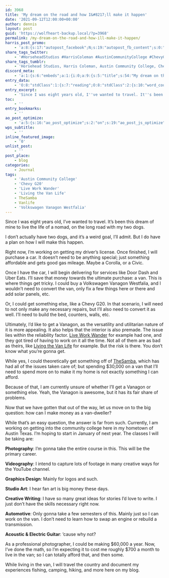```yaml
---
id: 3968
title: 'My dream on the road and how I&#8217;ll make it happen'
date: '2021-09-12T12:00:00+00:00'
author: dennis
layout: post
guid: 'https://wolfheart-backup.local/?p=3968'
permalink: /my-dream-on-the-road-and-how-ill-make-it-happen/
harris_post_promo:
    - 'a:8:{s:17:"autopost_facebook";N;s:19:"autopost_fb_content";s:0:"";s:16:"autopost_twitter";N;s:19:"autopost_tw_content";s:0:"";s:15:"autopost_tumblr";N;s:19:"autopost_tu_content";s:0:"";s:16:"autopost_discord";N;s:19:"autopost_di_content";s:0:"";}'
share_tags_twitter:
    - '#HorseheadStudios #HarrisColeman #AustinCommunityCollege #ChevyG20 #LiveWorkWander #LivingtheVanLife #TheSamba #Vanlife #VolkswagenVanagonWestfalia'
share_tags_tumblr:
    - 'Horsehead Studios, Harris Coleman, Austin Community College, Chevy G20, Live Work Wander, Living the Van Life, TheSamba, Vanlife, Volkswagen Vanagon Westfalia'
discord_meta:
    - 'a:1:{s:6:"embeds";a:1:{i:0;a:9:{s:5:"title";s:54:"My dream on the road and how I&#8217;ll make it happen";s:4:"type";s:4:"rich";s:5:"color";i:3946560;s:11:"description";s:1157:"[nl]Since I was eight years old, I''ve wanted to travel. It''s been this dream of mine to live the life of a nomad, on the long road with my two dogs.[nl][nl][nl][nl]I don''t actually have two dogs, and it''s a weird goal, I''ll admit. But I do have a plan on how I will make this happen.[nl][nl][nl][nl]Right now, I''m working on getting my driver''s license. Once finished, I will purchase a car. It doesn''t need to be anything special; just something affordable and gets good gas mileage. Maybe a Corolla, or a Civic.[nl][nl][nl][nl][nl][nl]**Topics:** [#Journal](https://wolfheartstudios-022022.local/topic/journal/) [#Austin Community College](https://wolfheartstudios-022022.local/tag/acc/) [#Chevy G20](https://wolfheartstudios-022022.local/tag/chevy-g20/) [#Live Work Wander](https://wolfheartstudios-022022.local/tag/live-work-wander/) [#Living the Van Life](https://wolfheartstudios-022022.local/tag/living-the-van-life/) [#TheSamba](https://wolfheartstudios-022022.local/tag/thesamba/) [#Vanlife](https://wolfheartstudios-022022.local/tag/vanlife/) [#Volkswagen Vanagon Westfalia](https://wolfheartstudios-022022.local/tag/volkswagen-vanagon-westfalia/)";s:3:"url";s:25:"https://wolfhe.art/gypcjP";s:9:"timestamp";s:25:"2021-09-12T12:00:00-05:00";s:6:"footer";a:2:{s:4:"text";s:43:"Wolfheart Studios | Image by Dylan Magaster";s:8:"icon_url";s:39:"https://cdn.horsehead.tv/32x32/logo.png";}s:6:"author";a:2:{s:4:"name";s:25:"Dennis Abernathy Harrison";s:8:"icon_url";s:81:"https://secure.gravatar.com/avatar/46bd34a2a271159557a75f870d29d02d?s=32&d=mm&r=g";}s:5:"image";a:1:{s:3:"url";s:52:"https://cloud.wolfheart.tv/ATtLznCIIwC3-1536x864.jpg";}}}}'
entry_data:
    - 'O:8:"stdClass":1:{s:7:"reading";O:8:"stdClass":2:{s:10:"word_count";i:545;s:12:"reading_time";i:2;}}'
entry_excerpt:
    - 'Since I was eight years old, I''ve wanted to travel. It''s been this dream of mine to live the life of a nomad, on the long road with my two dogs.'
toc:
    - ''
entry_bookmarks:
    - ''
ao_post_optimize:
    - 'a:5:{s:16:"ao_post_optimize";s:2:"on";s:19:"ao_post_js_optimize";s:2:"on";s:20:"ao_post_css_optimize";s:2:"on";s:12:"ao_post_ccss";s:2:"on";s:16:"ao_post_lazyload";s:2:"on";}'
wps_subtitle:
    - ''
inline_featured_image:
    - '0'
unlist_post:
    - ''
post_place:
    - blog
categories:
    - Journal
tags:
    - 'Austin Community College'
    - 'Chevy G20'
    - 'Live Work Wander'
    - 'Living the Van Life'
    - TheSamba
    - Vanlife
    - 'Volkswagen Vanagon Westfalia'
---
```


Since I was eight years old, I’ve wanted to travel. It’s been this dream of mine to live the life of a nomad, on the long road with my two dogs.

I don’t actually have two dogs, and it’s a weird goal, I’ll admit. But I do have a plan on how I will make this happen.

Right now, I’m working on getting my driver’s license. Once finished, I will purchase a car. It doesn’t need to be anything special; just something affordable and gets good gas mileage. Maybe a Corolla, or a Civic.

Once I have the car, I will begin delivering for services like Door Dash and Uber Eats. I’ll save that money towards the ultimate purchase: a van. This is where things get tricky. I could buy a Volkswagen Vanagon Westfalia, and I wouldn’t need to convert the van, only fix a few things here or there and add solar panels, etc.

Or, I could get something else, like a Chevy G20. In that scenario, I will need to not only make any necessary repairs, but I’ll also need to convert it as well. I’ll need to build the bed, counters, walls, etc.

Ultimately, I’d like to get a Vanagon, as the versatility and utilitarian nature of it is more appealing. It also helps that the interior is also premade. The issue lies within the reliability factor. [Live Work Wander](https://www.youtube.com/channel/UCwtDifOCpSBDe5yJZdIMtXw) for example had one, and they got tired of having to work on it all the time. Not all of them are as bad as theirs, like [Living the Van Life](https://www.youtube.com/c/LivingTheVanLife) for example. But the risk is there. You don’t know what you’re gonna get.

While yes, I could theoretically get something off of [TheSamba](https://www.thesamba.com/vw/), which has had all of the issues taken care of; but spending $30,000 on a van that I’ll need to spend more on to make it my home is not exactly something I can afford.

Because of that, I am currently unsure of whether I’ll get a Vanagon or something else. Yeah, the Vanagon is awesome, but it has its fair share of problems.

Now that we have gotten that out of the way, let us move on to the big question: how can I make money as a van-dweller?

While that’s an easy question, the answer is far from such. Currently, I am working on getting into the community college here in my hometown of Austin Texas. I’m hoping to start in January of next year. The classes I will be taking are:

**Photography**: I’m gonna take the entire course in this. This will be the primary career.

**Videography**: I intend to capture lots of footage in many creative ways for the YouTube channel.

**Graphics Design**: Mainly for logos and such.

**Studio Art**: I hear fan art is big money these days.

**Creative Writing**: I have so many great ideas for stories I’d love to write. I just don’t have the skills necessary right now.

**Automotive**: Only gonna take a few semesters of this. Mainly just so I can work on the van. I don’t need to learn how to swap an engine or rebuild a transmission.

**Acoustic &amp; Electric Guitar**: ’cause why not?

As a professional photographer, I could be making $60,000 a year. Now, I’ve done the math, so I’m expecting it to cost me roughly $700 a month to live in the van; so I can totally afford that, and then some.

While living in the van, I will travel the country and document my experiences fishing, camping, hiking, and more here on my blog.